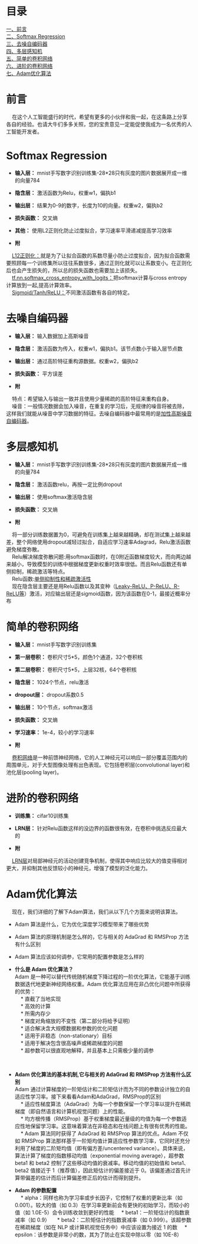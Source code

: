 # 目录</br>

[一、前言](#1)<br>
[二、Softmax Regression](#2)<br>
[三、去噪自编码器](#3)<br>
[四、多层感知机](#4)<br>
[五、简单的卷积网络](#5)<br>
[六、进阶的卷积网络](#6)<br>
[七、Adam优化算法](#7)<br>

<h1 id='1'>前言</h1>

&nbsp;&nbsp;&nbsp;&nbsp;在这个人工智能盛行的时代，希望有更多的小伙伴和我一起，在这条路上分享各自的经验。也请大牛们多多关照，您的宝贵意见一定能促使我成为一名优秀的人工智能开发者。<br>

<h1 id='2'>Softmax Regression</h1>

* **输入层：** mnist手写数字识别训练集-28*28只有灰度的图片数据展开成一维的向量784</br>
* **隐含层：** 激活函数为Relu，权重w1，偏执b1</br>
* **输出层：** 结果为0-9的数字，长度为10的向量。权重w2，偏执b2</br>
* **损失函数：** 交叉熵</br>
* **其他：** 使用L2正则化防止过度拟合，学习速率平滑递减提高学习效率</br>

* **附**</br>

&nbsp;&nbsp;&nbsp;&nbsp;<a href="https://blog.csdn.net/u012162613/article/details/44261657">L12正则化：</a>就是为了让拟合函数的系数尽量小防止过度拟合，因为拟合函数需要照顾每一个训练集所以往往系数很多，通过正则化就可以让系数变小。在正则化后也会产生损失的，所以总的损失函数也需要加上该损失。</br>
&nbsp;&nbsp;&nbsp;&nbsp;<a href="https://blog.csdn.net/zchang81/article/details/70225220">tf.nn.softmax_cross_entropy_with_logits：</a>把softmax计算与cross entropy计算放到一起,提高计算效率。</br>
&nbsp;&nbsp;&nbsp;&nbsp;<a href="https://blog.csdn.net/zchang81/article/details/70225220">Sigmoid/Tanh/ReLU：</a>不同激活函数有各自的特定。</br>

<h1 id='3'>去噪自编码器</h1>

* **输入层：** 输入数据加上高斯噪音</br>
* **隐含层：** 激活函数为传入，权重w1，偏执b1。该节点数小于输入层节点数</br>
* **输出层：** 通过高阶特征重构源数据。权重w2，偏执b2</br>
* **损失函数：** 平方误差</br>

* **附**</br>

&nbsp;&nbsp;&nbsp;&nbsp;特点：希望输入与输出一致并且使用少量稀疏的高阶特征来重构自身。</br>
&nbsp;&nbsp;&nbsp;&nbsp;噪音：一般情况数据会加入噪音，在重复的学习后，无规律的噪音将被去除，这样我们就能从噪音中学习数据的特征。去噪自编码器中最常用的是<a href="https://blog.csdn.net/u012936765/article/details/53200918">加性高斯噪音自编码器</a>。</br>

<h1 id='4'>多层感知机</h1>

* **输入层：** mnist手写数字识别训练集-28*28只有灰度的图片数据展开成一维的向量784</br>
* **隐含层：** 激活函数relu，再按一定比例dropout</br>
* **输出层：** 使用softmax激活隐含层</br>
* **损失函数：** 交叉熵</br>

* **附**</br>

&nbsp;&nbsp;&nbsp;&nbsp;将一部分训练数据置为0，可避免在训练集上越来越精确，却在测试集上越来越差，整个网络使用dropout减轻过拟合，自适应学习速率Adagrad，Relu激活函数避免梯度弥散。</br>
&nbsp;&nbsp;&nbsp;&nbsp;Relu解决梯度弥散问题:用softmax函数时，在0附近函数梯度较大，而向两边越来越小，导致模型的训练中根据梯度更新权重时效率很低。而且Relu函数还有单侧抑制，稀疏激活等特点。</br>
&nbsp;&nbsp;&nbsp;&nbsp;Relu函数:<a href="https://www.zhihu.com/question/52020211?from=profile_question_card">单侧抑制性和稀疏激活性</a></br>
&nbsp;&nbsp;&nbsp;&nbsp;现在隐含层主要还是用Relu函数以及其变种（<a href="https://blog.csdn.net/u013146742/article/details/51986575">Leaky-ReLU、P-ReLU、R-ReLU等</a>）激活，对应输出层还是sigmoid函数，因为该函数在0-1，最接近概率分布</br>

<h1 id='5'>简单的卷积网络</h1>

* **输入层：** mnist手写数字识别训练集</br>
* **第一层卷积：** 卷积尺寸5*5，颜色1个通道，32个卷积核</br>
* **第二层卷积：** 卷积尺寸5*5，上层32核，64个卷积核</br>
* **隐含层：** 1024个节点，relu激活</br>
* **dropout层：** dropout系数0.5</br>
* **输出层：** 10个节点，softmax激活</br>
* **损失函数：** 交叉熵</br>
* **学习速率：** 1e-4，较小的学习速率</br>

* **附**</br>

&nbsp;&nbsp;&nbsp;&nbsp;<a href="https://blog.csdn.net/bea_tree/article/details/51376577">卷积网络</a>是一种前馈神经网络，它的人工神经元可以响应一部分覆盖范围内的周围单元，对于大型图像处理有出色表现。它包括卷积层(convolutional layer)和池化层(pooling layer)。</br>

<h1 id='6'>进阶的卷积网络</h1>

* **训练集：** cifar10训练集</br>
* **LRN层：** 针对Relu函数这样的没边界的函数很有效，在卷积中挑选反应最大的</br>


* **附**</br>

&nbsp;&nbsp;&nbsp;&nbsp;<a href="https://blog.csdn.net/yangdashi888/article/details/77918311">LRN层</a>对局部神经元的活动创建竞争机制，使得其中响应比较大的值变得相对更大，并抑制其他反馈较小的神经元，增强了模型的泛化能力。</br>

<h1 id='7'>Adam优化算法</h1>

&nbsp;&nbsp;&nbsp;&nbsp;现在，我们详细的了解下Adam算法，我们从以下几个方面来说明该算法。

* Adam 算法是什么，它为优化深度学习模型带来了哪些优势</br>
* Adam 算法的原理机制是怎么样的，它与相关的 AdaGrad 和 RMSProp 方法有什么区别</br>
* Adam 算法应该如何调参，它常用的配置参数是怎么样的</br>



* **什么是 Adam 优化算法？**</br>
Adam 是一种可以替代传统随机梯度下降过程的一阶优化算法，它能基于训练数据迭代地更新神经网络权重。Adam 优化算法应用在非凸优化问题中所获得的优势：</br>
&nbsp;&nbsp;&nbsp;&nbsp;* 直截了当地实现</br>
&nbsp;&nbsp;&nbsp;&nbsp;* 高效的计算</br>
&nbsp;&nbsp;&nbsp;&nbsp;* 所需内存少</br>
&nbsp;&nbsp;&nbsp;&nbsp;* 梯度对角缩放的不变性（第二部分将给予证明）</br>
&nbsp;&nbsp;&nbsp;&nbsp;* 适合解决含大规模数据和参数的优化问题</br>
&nbsp;&nbsp;&nbsp;&nbsp;* 适用于非稳态（non-stationary）目标</br>
&nbsp;&nbsp;&nbsp;&nbsp;* 适用于解决包含很高噪声或稀疏梯度的问题</br>
&nbsp;&nbsp;&nbsp;&nbsp;* 超参数可以很直观地解释，并且基本上只需极少量的调参</br>

</br>

* **Adam 优化算法的基本机制,它与相关的 AdaGrad 和 RMSProp 方法有什么区别**</br>
Adam 通过计算梯度的一阶矩估计和二阶矩估计而为不同的参数设计独立的自适应性学习率。接下来看看Adam和AdaGrad，RMSProp的区别</br>
&nbsp;&nbsp;&nbsp;&nbsp;* 适应性梯度算法（AdaGrad）为每一个参数保留一个学习率以提升在稀疏梯度（即自然语言和计算机视觉问题）上的性能。</br>
&nbsp;&nbsp;&nbsp;&nbsp;* 均方根传播（RMSProp）基于权重梯度最近量级的均值为每一个参数适应性地保留学习率。这意味着算法在非稳态和在线问题上有很有优秀的性能。</br>
&nbsp;&nbsp;&nbsp;&nbsp;* Adam 算法同时获得了 AdaGrad 和 RMSProp 算法的优点。Adam 不仅如 RMSProp 算法那样基于一阶矩均值计算适应性参数学习率，它同时还充分利用了梯度的二阶矩均值（即有偏方差/uncentered variance）。具体来说，算法计算了梯度的指数移动均值（exponential moving average），超参数 beta1 和 beta2 控制了这些移动均值的衰减率。移动均值的初始值和 beta1、beta2 值接近于 1（推荐值），因此矩估计的偏差接近于 0。该偏差通过首先计算带偏差的估计而后计算偏差修正后的估计而得到提升。</br>

* **Adam 的参数配置**</br>
&nbsp;&nbsp;&nbsp;&nbsp;* alpha：同样也称为学习率或步长因子，它控制了权重的更新比率（如 0.001）。较大的值（如 0.3）在学习率更新前会有更快的初始学习，而较小的值（如 1.0E-5）会令训练收敛到更好的性能
&nbsp;&nbsp;&nbsp;&nbsp;* beta1：一阶矩估计的指数衰减率（如 0.9）
&nbsp;&nbsp;&nbsp;&nbsp;* beta2：二阶矩估计的指数衰减率（如 0.999）。该超参数在稀疏梯度（如在 NLP 或计算机视觉任务中）中应该设置为接近 1 的数
&nbsp;&nbsp;&nbsp;&nbsp;* epsilon：该参数是非常小的数，其为了防止在实现中除以零（如 10E-8）


